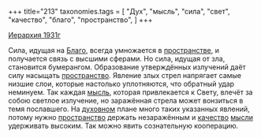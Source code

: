+++
title="213"
taxonomies.tags = [
 "Дух",
 "мысль",
 "сила",
 "свет",
 "качество",
 "благо",
 "пространство",
]
+++

[Иерархия 1931г](/agni/1931)

Сила, идущая на [Благо](/tags/благо), всегда умножается в [пространстве](/tags/[пространство](/tags/пространство)), и получается связь с высшими сферами. Но сила, идущая от зла, становится бумерангом. Образование утверждённых излучений даёт силу насыщать [пространство](/tags/пространство). Явление злых стрел напрягает самые низшие слои, которые настолько уплотняются, что обратный удар неминуем. Так каждая [мысль](/tags/мысль), которая привлекается к Свету, влечёт за собою светлое излучение, но заражённая стрела может вонзиться в темя пославшего. На [духовном](/tags/Дух) плане много таких указанных явлений, потому нужно [пространство](/tags/пространство) держать незаражённым и [качество](/tags/качество) [мысли](/tags/мысль) удерживать высоким. Так можно явить сознательную кооперацию.   

